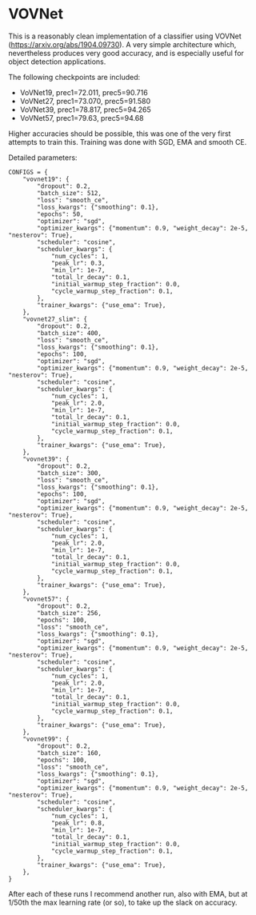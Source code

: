 # VOVNet

This is a reasonably clean implementation of a classifier using VOVNet
(https://arxiv.org/abs/1904.09730). A very simple architecture which,
nevertheless produces very good accuracy, and is especially useful for object
detection applications.

The following checkpoints are included:
 - VoVNet19, prec1=72.011, prec5=90.716
 - VoVNet27, prec1=73.070, prec5=91.580
 - VoVNet39, prec1=78.817, prec5=94.265
 - VoVNet57, prec1=79.63, prec5=94.68

Higher accuracies should be possible, this was one of the very first attempts
to train this.  Training was done with SGD, EMA and smooth CE. 

Detailed parameters:
```python3
CONFIGS = {
    "vovnet19": {
        "dropout": 0.2,
        "batch_size": 512,
        "loss": "smooth_ce",
        "loss_kwargs": {"smoothing": 0.1},
        "epochs": 50,
        "optimizer": "sgd",
        "optimizer_kwargs": {"momentum": 0.9, "weight_decay": 2e-5, "nesterov": True},
        "scheduler": "cosine",
        "scheduler_kwargs": {
            "num_cycles": 1,
            "peak_lr": 0.3,
            "min_lr": 1e-7,
            "total_lr_decay": 0.1,
            "initial_warmup_step_fraction": 0.0,
            "cycle_warmup_step_fraction": 0.1,
        },
        "trainer_kwargs": {"use_ema": True},
    },
    "vovnet27_slim": {
        "dropout": 0.2,
        "batch_size": 400,
        "loss": "smooth_ce",
        "loss_kwargs": {"smoothing": 0.1},
        "epochs": 100,
        "optimizer": "sgd",
        "optimizer_kwargs": {"momentum": 0.9, "weight_decay": 2e-5, "nesterov": True},
        "scheduler": "cosine",
        "scheduler_kwargs": {
            "num_cycles": 1,
            "peak_lr": 2.0,
            "min_lr": 1e-7,
            "total_lr_decay": 0.1,
            "initial_warmup_step_fraction": 0.0,
            "cycle_warmup_step_fraction": 0.1,
        },
        "trainer_kwargs": {"use_ema": True},
    },
    "vovnet39": {
        "dropout": 0.2,
        "batch_size": 300,
        "loss": "smooth_ce",
        "loss_kwargs": {"smoothing": 0.1},
        "epochs": 100,
        "optimizer": "sgd",
        "optimizer_kwargs": {"momentum": 0.9, "weight_decay": 2e-5, "nesterov": True},
        "scheduler": "cosine",
        "scheduler_kwargs": {
            "num_cycles": 1,
            "peak_lr": 2.0,
            "min_lr": 1e-7,
            "total_lr_decay": 0.1,
            "initial_warmup_step_fraction": 0.0,
            "cycle_warmup_step_fraction": 0.1,
        },
        "trainer_kwargs": {"use_ema": True},
    },
    "vovnet57": {
        "dropout": 0.2,
        "batch_size": 256,
        "epochs": 100,
        "loss": "smooth_ce",
        "loss_kwargs": {"smoothing": 0.1},
        "optimizer": "sgd",
        "optimizer_kwargs": {"momentum": 0.9, "weight_decay": 2e-5, "nesterov": True},
        "scheduler": "cosine",
        "scheduler_kwargs": {
            "num_cycles": 1,
            "peak_lr": 2.0,
            "min_lr": 1e-7,
            "total_lr_decay": 0.1,
            "initial_warmup_step_fraction": 0.0,
            "cycle_warmup_step_fraction": 0.1,
        },
        "trainer_kwargs": {"use_ema": True},
    },
    "vovnet99": {
        "dropout": 0.2,
        "batch_size": 160,
        "epochs": 100,
        "loss": "smooth_ce",
        "loss_kwargs": {"smoothing": 0.1},
        "optimizer": "sgd",
        "optimizer_kwargs": {"momentum": 0.9, "weight_decay": 2e-5, "nesterov": True},
        "scheduler": "cosine",
        "scheduler_kwargs": {
            "num_cycles": 1,
            "peak_lr": 0.8,
            "min_lr": 1e-7,
            "total_lr_decay": 0.1,
            "initial_warmup_step_fraction": 0.0,
            "cycle_warmup_step_fraction": 0.1,
        },
        "trainer_kwargs": {"use_ema": True},
    },
}
```
After each of these runs I recommend another run, also with EMA, but at 1/50th
the max learning rate (or so), to take up the slack on accuracy.

